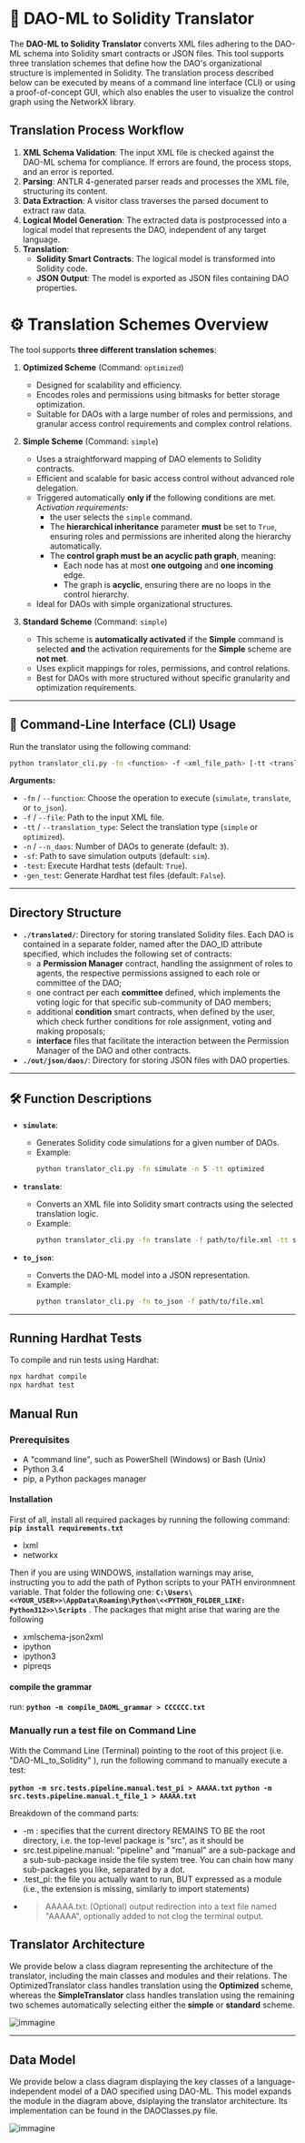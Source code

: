 #  📄 **DAO-ML to Solidity Translator**

The **DAO-ML to Solidity Translator** converts XML files adhering to the DAO-ML schema into Solidity smart contracts or JSON files. This tool supports three translation schemes that define how the DAO's organizational structure is implemented in Solidity. The translation process described below can be executed by means of a command line interface (CLI) or using a proof-of-concept GUI, which also enables the user to visualize the control graph using the NetworkX library.

## Translation Process Workflow
1. **XML Schema Validation**: The input XML file is checked against the DAO-ML schema for compliance. If errors are found, the process stops, and an error is reported.
2. **Parsing**: ANTLR 4-generated parser reads and processes the XML file, structuring its content.
3. **Data Extraction**: A visitor class traverses the parsed document to extract raw data.
4. **Logical Model Generation**: The extracted data is postprocessed into a logical model that represents the DAO, independent of any target language.
5. **Translation**:
   - **Solidity Smart Contracts**: The logical model is transformed into Solidity code.
   - **JSON Output**: The model is exported as JSON files containing DAO properties.

# ⚙️ **Translation Schemes Overview**

The tool supports **three different translation schemes**:

1. **Optimized Scheme** (Command: `optimized`)
   - Designed for scalability and efficiency.
   - Encodes roles and permissions using bitmasks for better storage optimization.
   - Suitable for DAOs with a large number of roles and permissions, and granular access control requirements and complex control relations.

2. **Simple Scheme** (Command: `simple`)
   - Uses a straightforward mapping of DAO elements to Solidity contracts.
   - Efficient and scalable for basic access control without advanced role delegation.
   - Triggered automatically **only if** the following conditions are met.
   *Activation requirements:*
     - the user selects the `simple` command.
     - The **hierarchical inheritance** parameter **must** be set to `True`, ensuring roles and permissions are inherited along the hierarchy automatically.
     - The **control graph must be an acyclic path graph**, meaning:
       - Each node has at most **one outgoing** and **one incoming** edge.
       - The graph is **acyclic**, ensuring there are no loops in the control hierarchy.
   - Ideal for DAOs with simple organizational structures.

3. **Standard Scheme** (Command: `simple`)
   - This scheme is **automatically activated** if the **Simple** command is selected **and** the activation requirements for the **Simple** scheme are **not met**.
   - Uses explicit mappings for roles, permissions, and control relations.
   - Best for DAOs with more structured without specific granularity and optimization requirements.

---

## 🔧 **Command-Line Interface (CLI) Usage**

Run the translator using the following command:

```bash
python translator_cli.py -fn <function> -f <xml_file_path> [-tt <translation_logic>]
```

**Arguments:**
- `-fn` / `--function`: Choose the operation to execute (`simulate`, `translate`, or `to_json`).
- `-f` / `--file`: Path to the input XML file.
- `-tt` / `--translation_type`: Select the translation type (`simple` or `optimized`).
- `-n` / `--n_daos`: Number of DAOs to generate (default: `3`).
- `-sf`: Path to save simulation outputs (default: `sim`).
- `-test`: Execute Hardhat tests (default: `True`).
- `-gen_test`: Generate Hardhat test files (default: `False`).

---

## Directory Structure
- **`./translated/`**: Directory for storing translated Solidity files. Each DAO is contained in a separate folder, named after the DAO_ID attribute specified, which includes the following set of contracts:
   - a **Permission Manager** contract, handling the assignment of roles to agents, the respective permissions assigned to each role or committee of the DAO;
   - one contract per each **committee** defined, which implements the voting logic for that specific sub-community of DAO members;
   - additional **condition** smart contracts, when defined by the user, which check further conditions for role assignment, voting and making proposals;
   - **interface** files that facilitate the interaction between the Permission Manager of the DAO and other contracts.
- **`./out/json/daos/`**: Directory for storing JSON files with DAO properties.

---

## 🛠️ **Function Descriptions**

- **`simulate`**:
  - Generates Solidity code simulations for a given number of DAOs.
  - Example:
    ```bash
    python translator_cli.py -fn simulate -n 5 -tt optimized
    ```

- **`translate`**:
  - Converts an XML file into Solidity smart contracts using the selected translation logic.
  - Example:
    ```bash
    python translator_cli.py -fn translate -f path/to/file.xml -tt simple
    ```

- **`to_json`**:
  - Converts the DAO-ML model into a JSON representation.
  - Example:
    ```bash
    python translator_cli.py -fn to_json -f path/to/file.xml
    ```

---

## **Running Hardhat Tests**

To compile and run tests using Hardhat:

```bash
npx hardhat compile
npx hardhat test
```


## Manual Run


### Prerequisites

- A "command line", such as PowerShell (Windows) or Bash (Unix)
- Python 3.4
- pip, a Python packages manager

#### Installation

First of all, install all required packages by running the following command:
**`pip install requirements.txt`**
- lxml
- networkx

Then if you are using WINDOWS, installation warnings may arise, instructing you to add the path of Python scripts to your PATH environmnent variable. That folder the following one:
**`C:\Users\<<YOUR_USER>>\AppData\Roaming\Python\<<PYTHON_FOLDER_LIKE: Python312>>\Scripts`** .
The packages that might arise that waring are the following
- xmlschema-json2xml
- ipython
- ipython3
- pipreqs


#### compile the grammar

run:
**`python -m compile_DAOML_grammar > CCCCCC.txt`**


### Manually run a test file on Command Line 

With the Command Line (Terminal) pointing to the root of this project (i.e. "DAO-ML_to_Solidity" ),
run the following command to manually execute a test:

**`python -m src.tests.pipeline.manual.test_pi > AAAAA.txt`**
**`python -m src.tests.pipeline.manual.t_file_1 > AAAAA.txt`**

Breakdown of the command parts:
- -m : specifies that the current directory REMAINS TO BE the root directory, i.e. the top-level package is "src", as it should be
- src.test.pipeline.manual: "pipeline" and "manual" are a sub-package and a sub-sub-package inside the file system tree. You can chain how many sub-packages you like, separated by a dot.
- .test_pi: the file you actually want to run, BUT expressed as a module (i.e., the extension is missing, similarly to import statements)
- > AAAAA.txt: (Optional) output redirection into a text file named "AAAAA", optionally added to not clog the terminal output.




## **Translator Architecture**
We provide below a class diagram representing the architecture of the translator, including the main classes and modules and their relations. The OptimizedTranslator class handles translation using the **Optimized** scheme, whereas the **SimpleTranslator** class handles translation using the remaining two schemes automatically selecting either the **simple** or **standard** scheme.

![immagine](https://github.com/user-attachments/assets/3a60fc72-eb75-4fa3-a91f-b5041b7725a3)

---

## Data Model
We provide below a class diagram displaying the key classes of a language-independent model of a DAO specified using DAO-ML. This model expands the module in the diagram above, dsiplaying the translator architecture. Its implementation can be found in the DAOClasses.py file.

![immagine](https://github.com/user-attachments/assets/36f18139-71a0-44f7-8e69-d8fcd74912d9)
